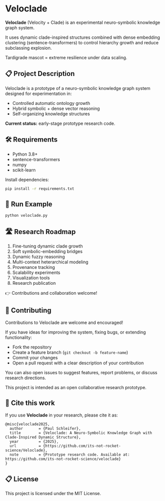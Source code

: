 
# Veloclade

**Veloclade** (Velocity + Clade) is an experimental neuro-symbolic knowledge graph system.

It uses dynamic clade-inspired structures combined with dense embedding clustering (sentence-transformers) to control hierarchy growth and reduce subclassing explosion.

Tardigrade mascot = extreme resilience under data scaling.

## 📋 Project Description

Veloclade is a prototype of a neuro-symbolic knowledge graph system designed for experimentation in:
- Controlled automatic ontology growth
- Hybrid symbolic + dense vector reasoning
- Self-organizing knowledge structures

**Current status:** early-stage prototype research code.

## 🛠️ Requirements

- Python 3.8+
- sentence-transformers
- numpy
- scikit-learn

Install dependencies:
```bash
pip install -r requirements.txt
```

## 🚀 Run Example

```bash
python veloclade.py
```

## 🛣️ Research Roadmap

1. Fine-tuning dynamic clade growth
2. Soft symbolic-embedding bridges
3. Dynamic fuzzy reasoning
4. Multi-context heterarchical modeling
5. Provenance tracking
6. Scalability experiments
7. Visualization tools
8. Research publication

👉 Contributions and collaboration welcome!

## 🤝 Contributing

Contributions to Veloclade are welcome and encouraged!

If you have ideas for improving the system, fixing bugs, or extending functionality:
- Fork the repository
- Create a feature branch (`git checkout -b feature-name`)
- Commit your changes
- Open a pull request with a clear description of your contribution

You can also open issues to suggest features, report problems, or discuss research directions.

This project is intended as an open collaborative research prototype.

## 📄 Cite this work

If you use **Veloclade** in your research, please cite it as:

```
@misc{veloclade2025,
  author       = {Paul Schleifer},
  title        = {Veloclade: A Neuro-Symbolic Knowledge Graph with Clade-Inspired Dynamic Structure},
  year         = {2025},
  url          = {https://github.com/its-not-rocket-science/Veloclade},
  note         = {Prototype research code. Available at: https://github.com/its-not-rocket-science/veloclade}
}
```

## 📋 License

This project is licensed under the MIT License.
